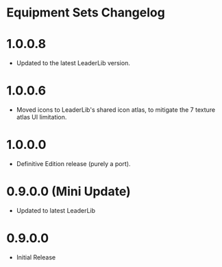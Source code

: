 Equipment Sets Changelog
=======
# 1.0.0.8
* Updated to the latest LeaderLib version.

# 1.0.0.6
* Moved icons to LeaderLib's shared icon atlas, to mitigate the 7 texture atlas UI limitation.

# 1.0.0.0
* Definitive Edition release (purely a port).

# 0.9.0.0 (Mini Update)
* Updated to latest LeaderLib

# 0.9.0.0
* Initial Release
